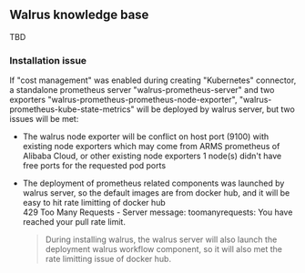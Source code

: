 ## Walrus knowledge base
TBD

### Installation issue

If "cost management" was enabled during creating "Kubernetes" connector, a standalone prometheus server "walrus-prometheus-server" and two exporters "walrus-prometheus-prometheus-node-exporter", "walrus-prometheus-kube-state-metrics" will be deployed by walrus server, but two issues will be met:  

+ The walrus node exporter will be conflict on host port (9100) with existing node exporters which may come from ARMS prometheus of Alibaba Cloud, or other existing node exporters
    1 node(s) didn't have free ports for the requested pod ports  

+ The deployment of prometheus related components was launched by walrus server, so the default images are from docker hub, and it will be easy to hit rate limitting of docker hub  
    429 Too Many Requests - Server message: toomanyrequests: You have reached your pull rate limit.  

    > During installing walrus, the walrus server will also launch the deployment walrus workflow component, so it will also met the rate limitting issue of docker hub.  





